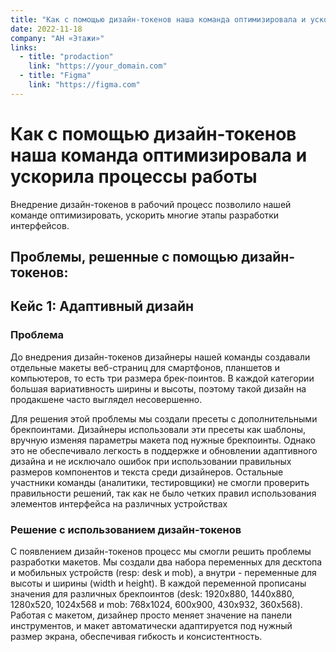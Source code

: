 ```yaml
---
title: "Как с помощью дизайн-токенов наша команда оптимизировала и ускорила процессы работы"
date: 2022-11-18
company: "АН «Этажи»"
links:
  - title: "prodaction"
    link: "https://your_domain.com"
  - title: "Figma"
    link: "https://figma.com"
---
```


# Как с помощью дизайн-токенов наша команда оптимизировала и ускорила процессы работы

Внедрение дизайн-токенов в рабочий процесс позволило нашей команде оптимизировать, ускорить многие этапы разработки интерфейсов.

## Проблемы, решенные с помощью дизайн-токенов:

## Кейс 1: Адаптивный дизайн

### Проблема

До внедрения дизайн-токенов дизайнеры нашей команды создавали отдельные макеты веб-страниц для смартфонов, планшетов и компьютеров, то есть три размера брек-поинтов. В каждой категории большая вариативность ширины и высоты, поэтому такой дизайн на продакшене часто выглядел несовершенно.

Для решения этой проблемы мы создали пресеты с дополнительными брекпоинтами. Дизайнеры использовали эти пресеты как шаблоны, вручную изменяя параметры макета под нужные брекпоинты. Однако это не обеспечивало легкость в поддержке и обновлении адаптивного дизайна и не исключало ошибок при использовании правильных размеров компонентов и текста среди дизайнеров. Остальные участники команды (аналитики, тестировщики) не смогли проверить правильности решений, так как не было четких правил использования элементов интерфейса на различных устройствах

### Решение с использованием дизайн-токенов

С появлением дизайн-токенов процесс мы смогли решить проблемы разработки макетов. Мы создали два набора переменных для десктопа и мобильных устройств (resp: desk и mob), а внутри - переменные для высоты и ширины (width и height). В каждой переменной прописаны значения для различных брекпоинтов (desk: 1920x880, 1440x880, 1280x520, 1024x568 и mob: 768x1024, 600x900, 430x932, 360x568). Работая с макетом, дизайнер просто меняет значение на панели инструментов, и макет автоматически адаптируется под нужный размер экрана, обеспечивая гибкость и консистентность.
